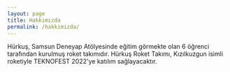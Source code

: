 ```yaml
---
layout: page
title: Hakkımızda 
permalink: /hakkimizda/
---
```


Hürkuş, Samsun Deneyap Atölyesinde eğitim görmekte olan 6 öğrenci tarafından kurulmuş roket takımıdır. Hürkuş Roket Takımı, Kızılkuzgun isimli roketiyle TEKNOFEST 2022'ye katılım sağlayacaktır.


